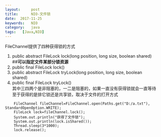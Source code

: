 ```yaml
---
layout:     post
title:      NIO-文件锁
date:  2017-11-25
keywords:   NIO
category:   java
tags:   [Java,NIO]
---
```

FileChannel提供了四种获得锁的方式
1. public abstract FileLock lock(long position, long size, boolean shared) ##**可以指定文件某部分锁资源**
2. public final FileLock lock()
3. public abstract FileLock tryLock(long position, long size, boolean shared)
4. public final FileLock tryLock()  
其中三四两个是非阻塞的，一二是阻塞的，如果一直没有获得锁就会一直等待  
至于获得的是排它锁还是共享锁，取决于文件的打开方式

```
    FileChannel fileChannel=FileChannel.open(Paths.get("D:/a.txt"), StandardOpenOption.WRITE);
    FileLock lock=fileChannel.lock();
    System.out.println("获得了文件锁");
    System.out.println(lock.isShared());
    Thread.sleep(3*1000);
    lock.release();
```